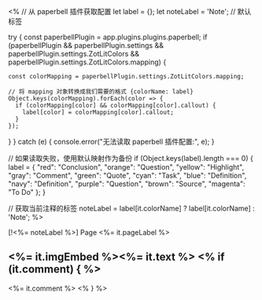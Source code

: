 <%
// 从 paperbell 插件获取配置
let label = {};
let noteLabel = 'Note'; // 默认标签

try {
  const paperbellPlugin = app.plugins.plugins.paperbell;
  if (paperbellPlugin && paperbellPlugin.settings &&
      paperbellPlugin.settings.ZotLitColors &&
      paperbellPlugin.settings.ZotLitColors.mapping) {

    const colorMapping = paperbellPlugin.settings.ZotLitColors.mapping;

    // 将 mapping 对象转换成我们需要的格式 {colorName: label}
    Object.keys(colorMapping).forEach(color => {
      if (colorMapping[color] && colorMapping[color].callout) {
        label[color] = colorMapping[color].callout;
      }
    });
  }
} catch (e) {
  console.error("无法读取 paperbell 插件配置:", e);
}

// 如果读取失败，使用默认映射作为备份
if (Object.keys(label).length === 0) {
  label = {
    "red": "Conclusion",
    "orange": "Question",
    "yellow": "Highlight",
    "gray": "Comment",
    "green": "Quote",
    "cyan": "Task",
    "blue": "Definition",
    "navy": "Definition",
    "purple": "Question",
    "brown": "Source",
    "magenta": "To Do"
  };
}

// 获取当前注释的标签
noteLabel = label[it.colorName] ? label[it.colorName] : 'Note';
%>

[!<%= noteLabel %>] Page <%= it.pageLabel %>

<%= it.imgEmbed %><%= it.text %>
<% if (it.comment) { %>
---

<%= it.comment %>
<% } %>
